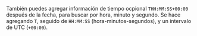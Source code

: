 También puedes agregar información de tiempo ocpional `THH:MM:SS+00:00` después de la fecha, para buscar por hora, minuto y segundo. Se hace agregando `T`, seguido de `HH:MM:SS` (hora-minutos-segundos), y un intervalo de UTC (`+00:00`). 
